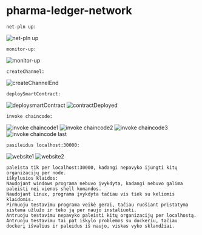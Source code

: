 # pharma-ledger-network

    net-pln up:
![net-pln up](https://user-images.githubusercontent.com/78845735/149894463-cb65d7c0-29d2-4c40-928d-077ffc2f983a.png)

    monitor-up:
![monitor-up](https://user-images.githubusercontent.com/78845735/149894664-ced827c4-1083-4257-a8f1-1d3222d86677.png)

    createChannel:
![createChannelEnd](https://user-images.githubusercontent.com/78845735/149894704-fd0f735b-ed88-44c0-9028-9b73844986b4.png)

    deploySmartContract:
![deploysmartContract](https://user-images.githubusercontent.com/78845735/149894722-7c65ad4b-702e-4ffb-81f0-cb6b12a3f877.png)
![contractDeployed](https://user-images.githubusercontent.com/78845735/149894791-4db6f109-587d-4464-9e30-1b6c28bda4f9.png)

    invoke chaincode:
![invoke chaincode1](https://user-images.githubusercontent.com/78845735/149894933-1b7788d1-2244-4118-aba6-2f0b29328845.png)
![invoke chaincode2](https://user-images.githubusercontent.com/78845735/149894945-ddfff63f-f2ae-49e4-8336-cb1b9e7efb7a.png)
![invoke chaincode3](https://user-images.githubusercontent.com/78845735/149894951-dbedcd3d-9922-42b7-a84f-6dba8f3bcfd2.png)
![invoke chaincode last](https://user-images.githubusercontent.com/78845735/149894955-bcbe6c26-0232-4905-bf6e-ef8b27a4640f.png)

    pasileidus localhost:30000:

![website1](https://user-images.githubusercontent.com/78845735/149895008-7547493d-4dc7-48ba-a144-7b6604e6b273.png)
![website2](https://user-images.githubusercontent.com/78845735/149895016-7900d28e-e8cf-479c-b2c9-cb78d0dc0dc9.png)

    paleista tik per localhost:30000, kadangi nepavyko ijungti kitų organizacijų per node.
    iškylusios klaidos:
    Naudojant windows programa nebuvo įvykdyta, kadangi nebuvo galima paleisti nei vienos shell komandos.
    Naudojant Linux, programa įvykdyta tačiau vis tiek su keliomis klaidomis.
    Pirmuoju testavimu programa veikė gerai, tačiau ruošiant pristatyma sistema užlužo ir teko ją per naujo instaliuoti.
    Antruoju testavimu nepavyko paleisti kitų organizacijų per localhostą.
    Antruoju testavimu tai pat iškylo problemos su dockeriu, tačiau dockerį išvalius ir paleidus iš naujo, viskas vyko sklandžiai.

